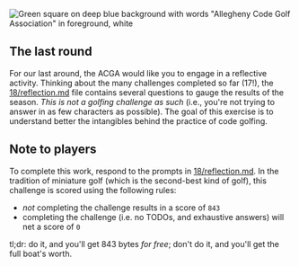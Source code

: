 ![Green square on deep blue background with words "Allegheny Code Golf Association" in foreground, white](https://github.com/allegheny-college-cmpsc-201-spring-2024/golf/assets/1552764/d3ee6a91-74c9-482b-84eb-ec9a2e8dee05)

## The last round

For our last around, the ACGA would like you to engage in a reflective activity. Thinking about the many challenges completed so far (17!), the
[18/reflection.md](docs/reflection.md) file contains several questions to gauge the results of the season. _This is not a golfing challenge as such_
(i.e., you're not trying to answer in as few characters as possible). The goal of this exercise is to understand better the intangibles behind
the practice of code golfing.

## Note to players

To complete this work, respond to the prompts in [18/reflection.md](18/reflection.md). In the tradition of miniature golf (which is the second-best
kind of golf), this challenge is scored using the following rules:

* _not_ completing the challenge results in a score of `843`
* completing the challenge (i.e. no TODOs, and exhaustive answers) will net a score of `0`

tl;dr: do it, and you'll get 843 bytes _for free_; don't do it, and you'll get the full boat's worth.
